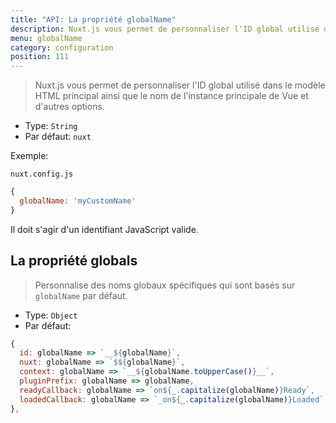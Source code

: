 ```yaml
---
title: "API: La propriété globalName"
description: Nuxt.js vous permet de personnaliser l'ID global utilisé dans le modèle HTML principal ainsi que le nom de l'instance principale de Vue et d'autres options.
menu: globalName
category: configuration
position: 111
---
```


> Nuxt.js vous permet de personnaliser l'ID global utilisé dans le modèle HTML principal ainsi que le nom de l'instance principale de Vue et d'autres options.

- Type: `String`
- Par défaut: `nuxt`

Exemple:

`nuxt.config.js`

```js
{
  globalName: 'myCustomName'
}
```

Il doit s'agir d'un identifiant JavaScript valide.

## La propriété globals

> Personnalise des noms globaux spécifiques qui sont basés sur `globalName` par défaut.

- Type: `Object`
- Par défaut:

```js
{
  id: globalName => `__${globalName}`,
  nuxt: globalName => `$${globalName}`,
  context: globalName => `__${globalName.toUpperCase()}__`,
  pluginPrefix: globalName => globalName,
  readyCallback: globalName => `on${_.capitalize(globalName)}Ready`,
  loadedCallback: globalName => `_on${_.capitalize(globalName)}Loaded`
},
```

